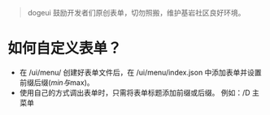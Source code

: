 > dogeui 鼓励开发者们原创表单，切勿照搬，维护基岩社区良好环境。  

# 如何自定义表单？
- 在 /ui/menu/ 创建好表单文件后，在 /ui/menu/index.json 中添加表单并设置前缀后缀($min与$max)。
- 使用自己的方式调出表单时，只需将表单标题添加前缀或后缀。
 例如：/D 主菜单